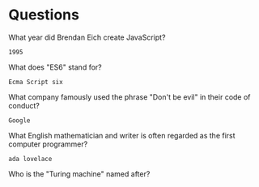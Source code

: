 # Questions

What year did Brendan Eich create JavaScript?

```
1995
```

What does "ES6" stand for?

```
Ecma Script six
```

What company famously used the phrase "Don't be evil" in their code of conduct?

```
Google
```

What English mathematician and writer is often regarded as the first computer programmer?

```
ada lovelace
```

Who is the "Turing machine" named after?

```

```
